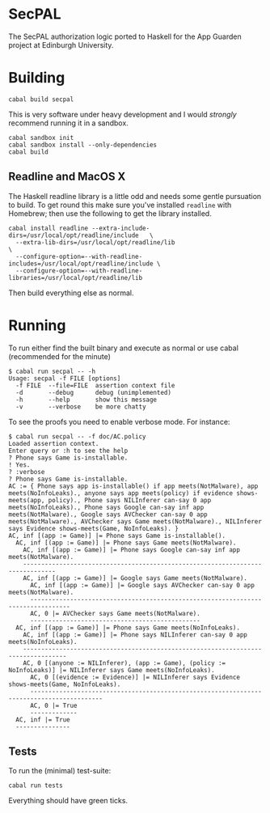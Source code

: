SecPAL
======

The SecPAL authorization logic ported to Haskell for the App Guarden project at Edinburgh University.

# Building

~~~{.sh}
cabal build secpal
~~~

This is very software under heavy development and I would *strongly* recommend running it in a sandbox.

~~~{.sh}
cabal sandbox init
cabal sandbox install --only-dependencies
cabal build
~~~

## Readline and MacOS X

The Haskell readline library is a little odd and needs some gentle pursuation to build.
To get round this make sure you've installed `readline` with Homebrew; then use the following to get the library installed.

~~~{.sh}
cabal install readline --extra-include-dirs=/usr/local/opt/readline/include   \
  --extra-lib-dirs=/usr/local/opt/readline/lib                                \
  --configure-option=--with-readline-includes=/usr/local/opt/readline/include \
  --configure-option=--with-readline-libraries=/usr/local/opt/readline/lib
~~~

Then build everything else as normal.

# Running 

To run either find the built binary and execute as normal or use cabal (recommended for the minute)

    $ cabal run secpal -- -h
    Usage: secpal -f FILE [options]
      -f FILE  --file=FILE  assertion context file
      -d       --debug      debug (unimplemented)
      -h       --help       show this message
      -v       --verbose    be more chatty

To see the proofs you need to enable verbose mode.
For instance:

    $ cabal run secpal -- -f doc/AC.policy
    Loaded assertion context.
    Enter query or :h to see the help
    ? Phone says Game is-installable.
    ! Yes.
    ? :verbose
    ? Phone says Game is-installable.
    AC := { Phone says app is-installable() if app meets(NotMalware), app meets(NoInfoLeaks)., anyone says app meets(policy) if evidence shows-meets(app, policy)., Phone says NILInferer can-say 0 app meets(NoInfoLeaks)., Phone says Google can-say inf app meets(NotMalware)., Google says AVChecker can-say 0 app meets(NotMalware)., AVChecker says Game meets(NotMalware)., NILInferer says Evidence shows-meets(Game, NoInfoLeaks). }
    AC, inf [(app := Game)] |= Phone says Game is-installable().
      AC, inf [(app := Game)] |= Phone says Game meets(NotMalware).
        AC, inf [(app := Game)] |= Phone says Google can-say inf app meets(NotMalware).
        -------------------------------------------------------------------------------
        AC, inf [(app := Game)] |= Google says Game meets(NotMalware).
          AC, inf [(app := Game)] |= Google says AVChecker can-say 0 app meets(NotMalware).
          ---------------------------------------------------------------------------------
          AC, 0 |= AVChecker says Game meets(NotMalware).
          -----------------------------------------------
      AC, inf [(app := Game)] |= Phone says Game meets(NoInfoLeaks).
        AC, inf [(app := Game)] |= Phone says NILInferer can-say 0 app meets(NoInfoLeaks).
        ----------------------------------------------------------------------------------
        AC, 0 [(anyone := NILInferer), (app := Game), (policy := NoInfoLeaks)] |= NILInferer says Game meets(NoInfoLeaks).
          AC, 0 [(evidence := Evidence)] |= NILInferer says Evidence shows-meets(Game, NoInfoLeaks).
          ------------------------------------------------------------------------------------------
          AC, 0 |= True
          -------------
      AC, inf |= True
      ---------------


## Tests

To run the (minimal) test-suite:

~~~{.sh}
cabal run tests
~~~

Everything should have green ticks.


